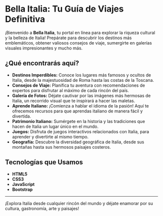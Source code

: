 # Bella Italia: Tu Guía de Viajes Definitiva

¡Bienvenido a **Bella Italia**, tu portal en línea para explorar la riqueza cultural y la belleza de Italia! Prepárate para descubrir los destinos más emblemáticos, obtener valiosos consejos de viaje, sumergirte en galerías visuales impresionantes y mucho más.

## ¿Qué encontrarás aquí?

- **Destinos Imperdibles:** Conoce los lugares más famosos y ocultos de Italia, desde la majestuosidad de Roma hasta las costas de la Toscana.
- **Consejos de Viaje:** Planifica tu aventura con recomendaciones de expertos para disfrutar al máximo de cada rincón del país.
- **Galería de Fotos:** Déjate cautivar por las imágenes más hermosas de Italia, un recorrido visual que te inspirará a hacer las maletas.
- **Aprende Italiano:** ¡Comienza a hablar el idioma de la pasión! Aquí te ofrecemos recursos para que aprendas italiano de manera fácil y divertida.
- **Patrimonio Italiano:** Sumérgete en la historia y las tradiciones que hacen de Italia un lugar único en el mundo.
- **Juegos:** Disfruta de juegos interactivos relacionados con Italia, para aprender y divertirte al mismo tiempo.
- **Geografía:** Descubre la diversidad geográfica de Italia, desde sus montañas hasta sus hermosos paisajes costeros.

## Tecnologías que Usamos

- **HTML5**
- **CSS3**
- **JavaScript**
- **Bootstrap**

---

¡Explora Italia desde cualquier rincón del mundo y déjate enamorar por su cultura, gastronomía, arte y paisajes!